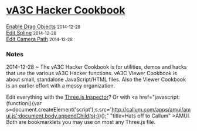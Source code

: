 [vA3C Hacker Cookbook]( ./index.html )
===

[Enable Drag Objects]( ./enable-drag-objects/index.html ) <small>2014-12-28</small>  
[Edit Spline]( ./edit-spline/index.html ) <small>2014-12-28</small>  
[Edit Camera Path]( ./edit-camera-path/index.html ) <small>2014-12-28</small>  

### Notes
2014-12-28 ~ 
The vA3C Hacker Cookbook is for utilities, demos and hacks that use the various vA3C Hacker functions.
vA3C Viewer Cookbook is about small, standalone JavaScript/HTML files. Also the Viewer Cookbook is an earlier effort with a messy organization.



Edit everything with the <a href="javascript:(function(){var script=document.createElement('script');script.type='text/javascript';script.src='https://rawgit.com/zz85/zz85-bookmarklets/master/js/ThreeInspector.js';document.body.appendChild(script);})()" title="Why invent your own when you can stand on the shoulders of giants?" >Three.js Inspector</a>?
Or with <a href="javascript:(function(){var s=document.createElement('script');s.src='http://callum.com/apps/amui/amui.js';document.body.appendChild(s);})();" "title=Hats off to Callum" >AMUI</a>. 
Both are bookmarklets you may use on most any Three.js file.


<style>img { width: 375px; } /* ybookup, this works */</style>

<!--
<style>
.it::before {content: 'http://google.com'; }

a { text-decoration: none; } 
a::before { content: 'bbb'; }
/* yup, this works */</style>
-->